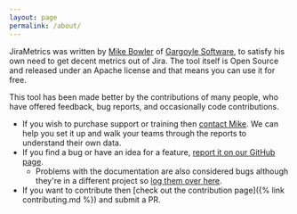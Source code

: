 ```yaml
---
layout: page
permalink: /about/
---
```

JiraMetrics was written by [Mike Bowler](https://gargoylesoftware.com/mike_bowler/followup/) of [Gargoyle Software](https://gargoylesoftware.com), to satisfy his own need to get decent metrics out of Jira. The tool itself is Open Source and released under an Apache license and that means you can use it for free. 

This tool has been made better by the contributions of many people, who have offered feedback, bug reports, and occasionally code contributions.

* If you wish to purchase support or training then [contact Mike](https://gargoylesoftware.com/mike_bowler/followup/). We can help you set it up and walk your teams through the reports to understand their own data.
* If you find a bug or have an idea for a feature, [report it on our GitHub page](https://github.com/mikebowler/jirametrics/issues). 
	* Problems with the documentation are also considered bugs although they're in a different project so [log them over here](https://github.com/mikebowler/jekyll_jirametrics/issues).
* If you want to contribute then [check out the contribution page]({% link contributing.md %}) and submit a PR.